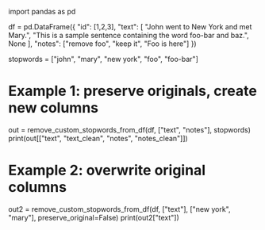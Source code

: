 import pandas as pd

df = pd.DataFrame({
    "id": [1,2,3],
    "text": [
        "John went to New York and met Mary.",
        "This is a sample sentence containing the word foo-bar and baz.",
        None
    ],
    "notes": ["remove foo", "keep it", "Foo is here"]
})

stopwords = ["john", "mary", "new york", "foo", "foo-bar"]

# Example 1: preserve originals, create new columns
out = remove_custom_stopwords_from_df(df, ["text", "notes"], stopwords)
print(out[["text", "text_clean", "notes", "notes_clean"]])

# Example 2: overwrite original columns
out2 = remove_custom_stopwords_from_df(df, ["text"], ["new york", "mary"], preserve_original=False)
print(out2["text"])